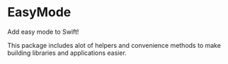 # EasyMode

Add easy mode to Swift!

This package includes alot of helpers and convenience methods to make building libraries and applications  easier.
